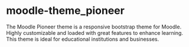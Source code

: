 # moodle-theme_pioneer
The Moodle Pioneer theme is a responsive bootstrap theme for Moodle. Highly customizable and loaded with great features to enhance learning.  This theme is ideal for educational institutions and businesses. 
